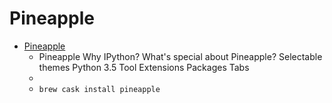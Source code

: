 # Pineapple
- [Pineapple](https://nwhitehead.github.io/pineapple/)
  -  Pineapple Why IPython? What's special about Pineapple? Selectable themes Python 3.5 Tool Extensions Packages Tabs
  - 
  - `brew cask install pineapple`
